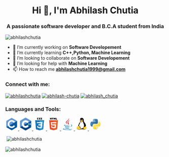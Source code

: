<h1 align="center">Hi 👋, I'm Abhilash Chutia</h1>
<h3 align="center">A passionate software developer and B.C.A student from India</h3>

<p align="left"> <img src="https://komarev.com/ghpvc/?username=abhilashchutia&label=Profile%20views&color=0e75b6&style=flat" alt="abhilashchutia" /> </p>

- 🔭 I’m currently working on **Software Developement**
- 🌱 I’m currently learning **C++,Python, Machine Learning**
- 👯 I’m looking to collaborate on **Software Developement**
- 🤝 I’m looking for help with **Machine Learning**
- 📫 How to reach me **abhilashchutia1999@gmail.com**

<h3 align="left">Connect with me:</h3>
<p align="left">
<a href="https://twitter.com/abhilashchutia" target="blank"><img align="center" src="https://raw.githubusercontent.com/rahuldkjain/github-profile-readme-generator/master/src/images/icons/Social/twitter.svg" alt="abhilashchutia" height="30" width="40" /></a>
<a href="https://linkedin.com/in/abhilash-chutia" target="blank"><img align="center" src="https://raw.githubusercontent.com/rahuldkjain/github-profile-readme-generator/master/src/images/icons/Social/linked-in-alt.svg" alt="abhilash-chutia" height="30" width="40" /></a>
<a href="https://instagram.com/abhilash_chutia" target="blank"><img align="center" src="https://raw.githubusercontent.com/rahuldkjain/github-profile-readme-generator/master/src/images/icons/Social/instagram.svg" alt="abhilash_chutia" height="30" width="40" /></a>
</p>

<h3 align="left">Languages and Tools:</h3>
<p align="left"> <a href="https://www.cprogramming.com/" target="_blank" rel="noreferrer"> <img src="https://raw.githubusercontent.com/devicons/devicon/master/icons/c/c-original.svg" alt="c" width="40" height="40"/> </a> <a href="https://www.w3schools.com/cpp/" target="_blank" rel="noreferrer"> <img src="https://raw.githubusercontent.com/devicons/devicon/master/icons/cplusplus/cplusplus-original.svg" alt="cplusplus" width="40" height="40"/> </a> <a href="https://www.w3schools.com/css/" target="_blank" rel="noreferrer"> <img src="https://raw.githubusercontent.com/devicons/devicon/master/icons/css3/css3-original-wordmark.svg" alt="css3" width="40" height="40"/> </a> <a href="https://www.w3.org/html/" target="_blank" rel="noreferrer"> <img src="https://raw.githubusercontent.com/devicons/devicon/master/icons/html5/html5-original-wordmark.svg" alt="html5" width="40" height="40"/> </a> <a href="https://www.java.com" target="_blank" rel="noreferrer"> <img src="https://raw.githubusercontent.com/devicons/devicon/master/icons/java/java-original.svg" alt="java" width="40" height="40"/> </a> <a href="https://www.linux.org/" target="_blank" rel="noreferrer"> <img src="https://raw.githubusercontent.com/devicons/devicon/master/icons/linux/linux-original.svg" alt="linux" width="40" height="40"/> </a> <a href="https://www.python.org" target="_blank" rel="noreferrer"> <img src="https://raw.githubusercontent.com/devicons/devicon/master/icons/python/python-original.svg" alt="python" width="40" height="40"/> </a> </p>


<p>&nbsp;<img align="center" src="https://github-readme-stats.vercel.app/api?username=abhilashchutia&show_icons=true&locale=en" alt="abhilashchutia" /></p>

<p><img align="center" src="https://github-readme-streak-stats.herokuapp.com/?user=abhilashchutia&" alt="abhilashchutia" /></p>
